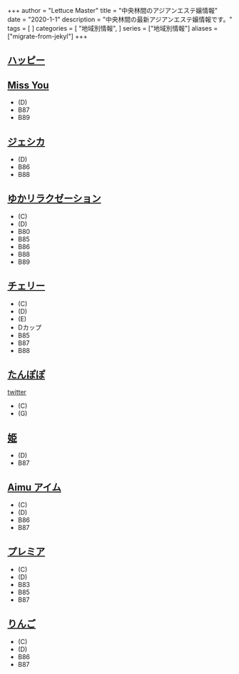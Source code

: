 +++
author = "Lettuce Master"
title = "中央林間のアジアンエステ嬢情報"
date = "2020-1-1"
description = "中央林間の最新アジアンエステ嬢情報です。"
tags = [
]
categories = [
    "地域別情報",
]
series = ["地域別情報"]
aliases = ["migrate-from-jekyl"]
+++

## [ハッピー](http://www.cianbea.xyz/)
## [Miss You](http://missyou.rankuens.com/)
- (D)
- B87
- B89
## [ジェシカ](http://x.dffr.work/)
- (D)
- B86
- B88
## [ゆかリラクゼーション](http://sh-yuka.work/)
- (C)
- (D)
- B80
- B85
- B86
- B88
- B89
## [チェリー](http://www.cherry.estheshop.com/)
- (C)
- (D)
- (E)
- Dカップ
- B85
- B87
- B88
## [たんぽぽ](https://tanpopopo.com/)
[twitter](https://twitter.com/ogikuboesthe)
- (C)
- (G)
## [姫](http://www.hime.relaxjp.info/)
- (D)
- B87
## [Aimu アイム](http://www.aimu.iesjp.com/)
- (C)
- (D)
- B86
- B87
## [プレミア](http://www.premier.esturl.com/)
- (C)
- (D)
- B83
- B85
- B87
## [りんご](http://www.ringo.mensest.com/)
- (C)
- (D)
- B86
- B87
